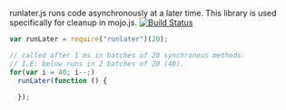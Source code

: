 runlater.js runs code asynchronously at a later time. This library is used specifically for cleanup in mojo.js. [![Build Status](https://travis-ci.org/classdojo/runlater.js.png)](https://travis-ci.org/classdojo/runlater.js)

```javascript
var runLater = require("runlater")(20);

// called after 1 ms in batches of 20 synchronous methods. 
// I.E: below runs in 2 batches of 20 (40).
for(var i = 40; i--;)
  runLater(function () {
    
  });
```
